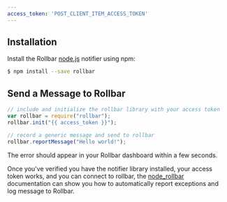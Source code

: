 ```yaml
---
access_token: 'POST_CLIENT_ITEM_ACCESS_TOKEN'
---
```

## Installation

Install the Rollbar [node.js](https://github.com/rollbar/node_rollbar) notifier using npm:

```bash
$ npm install --save rollbar
```
## Send a Message to Rollbar

```javascript
// include and initialize the rollbar library with your access token
var rollbar = require("rollbar");
rollbar.init("{{ access_token }}");

// record a generic message and send to rollbar
rollbar.reportMessage("Hello world!");
```

The error should appear in your Rollbar dashboard within a few seconds.

Once you've verified you have the notifier library installed, your access token works,
and you can connect to rollbar, the [node_rollbar](https://github.com/rollbar/node_rollbar)
documentation can show you how to automatically report exceptions and log message to Rollbar.
